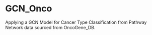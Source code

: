 # GCN_Onco
Applying a GCN Model for Cancer Type Classification from Pathway Network data sourced from OncoGene_DB.
